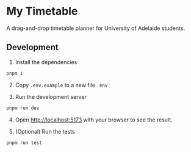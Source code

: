 # My Timetable

A drag-and-drop timetable planner for University of Adelaide students.

## Development

1. Install the dependencies

```sh
pnpm i
```

2. Copy `.env.example` to a new file `.env`

3. Run the development server

```sh
pnpm run dev
```

4. Open <http://localhost:5173> with your browser to see the result.

5. (Optional) Run the tests

```sh
pnpm run test
```
